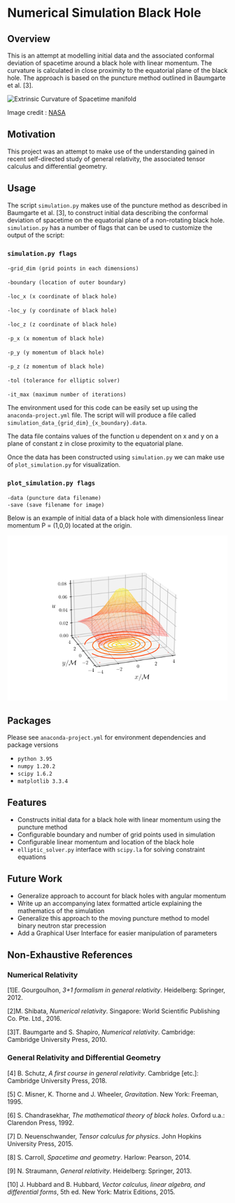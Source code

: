 # Numerical Simulation Black Hole

## Overview

This is an attempt at modelling initial data and the associated conformal deviation of spacetime around a black hole with linear momentum. The curvature is calculated in close proximity to the equatorial plane of the black hole. The approach is based on the puncture method outlined in Baumgarte et al. [3].

![Extrinsic Curvature of Spacetime manifold](img/bh_nasa.gif)

Image credit : [NASA](https://www.nasa.gov/feature/goddard/2019/nasa-visualization-shows-a-black-hole-s-warped-world/)

## Motivation

This project was an attempt to make use of the understanding gained in recent self-directed study of general relativity, the associated tensor calculus and differential geometry.

## Usage

The script `simulation.py` makes use of the puncture method as described in Baumgarte et al. [3], to construct initial data describing the conformal deviation of spacetime on the equatorial plane of a non-rotating black hole.
`simulation.py` has a number of flags that can be used to customize the output of the script:

### `simulation.py flags`

```
-grid_dim (grid points in each dimensions)

-boundary (location of outer boundary)

-loc_x (x coordinate of black hole)

-loc_y (y coordinate of black hole)

-loc_z (z coordinate of black hole)

-p_x (x momentum of black hole)

-p_y (y momentum of black hole)

-p_z (z momentum of black hole)

-tol (tolerance for elliptic solver)

-it_max (maximum number of iterations)
```

The environment used for this code can be easily set up using the `anaconda-project.yml` file.
The script will will produce a file called `simulation_data_{grid_dim}_{x_boundary}.data`.

The data file contains values of the function u dependent on x and y on a plane of constant z in close proximity to the equatorial plane.

Once the data has been constructed using `simulation.py` we can make use of `plot_simulation.py` for visualization.

### `plot_simulation.py flags`

```
-data (puncture data filename)
-save (save filename for image)
```

Below is an example of initial data of a black hole with dimensionless linear momentum P = (1,0,0) located at the origin.

![Extrinsic Curvature of Spacetime manifold](img/example_plot.png)

## Packages

Please see `anaconda-project.yml` for environment dependencies and package versions

- `python 3.95`
- `numpy 1.20.2`
- `scipy 1.6.2`
- `matplotlib 3.3.4`

## Features

- Constructs initial data for a black hole with linear momentum using the puncture method
- Configurable boundary and number of grid points used in simulation
- Configurable linear momentum and location of the black hole
- `elliptic_solver.py` interface with `scipy.la` for solving constraint equations

## Future Work

- Generalize approach to account for black holes with angular momentum
- Write up an accompanying latex formatted article explaining the mathematics of the simulation
- Generalize this approach to the moving puncture method to model binary neutron star precession
- Add a Graphical User Interface for easier manipulation of parameters

## Non-Exhaustive References

### Numerical Relativity

[1]E. Gourgoulhon, _3+1 formalism in general relativity_. Heidelberg: Springer, 2012.

[2]M. Shibata, _Numerical relativity_. Singapore: World Scientific Publishing Co. Pte. Ltd., 2016.

[3]T. Baumgarte and S. Shapiro, _Numerical relativity_. Cambridge: Cambridge University Press, 2010.

### General Relativity and Differential Geometry

[4] B. Schutz, _A first course in general relativity_. Cambridge [etc.]: Cambridge University Press, 2018.

[5] C. Misner, K. Thorne and J. Wheeler, _Gravitation_. New York: Freeman, 1995.

[6] S. Chandrasekhar, _The mathematical theory of black holes_. Oxford u.a.: Clarendon Press, 1992.

[7] D. Neuenschwander, _Tensor calculus for physics_. John Hopkins University Press, 2015.

[8] S. Carroll, _Spacetime and geometry_. Harlow: Pearson, 2014.

[9] N. Straumann, _General relativity_. Heidelberg: Springer, 2013.

[10] J. Hubbard and B. Hubbard, _Vector calculus, linear algebra, and differential forms_, 5th ed. New York: Matrix Editions, 2015.
